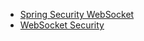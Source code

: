 - [Spring Security WebSocket](https://www.baeldung.com/spring-security-websockets)
- [WebSocket Security](https://docs.spring.io/spring-security/reference/servlet/integrations/websocket.html)